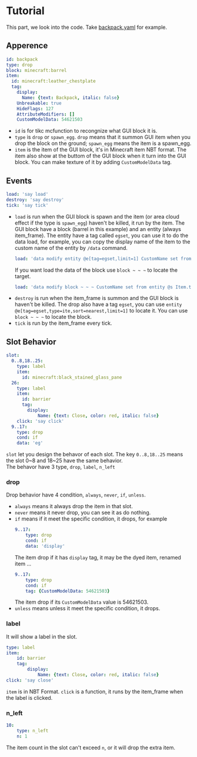 # Tutorial
This part, we look into the code. Take [backpack.yaml](/example/backpack.yaml) for example. 
## Apperence
```yaml
id: backpack
type: drop
block: minecraft:barrel
item:
  id: minecraft:leather_chestplate
  tag: 
    display:
      Name: {text: Backpack, italic: false}
    Unbreakable: true
    HideFlags: 127
    AttributeModifiers: []
    CustomModelData: 54621503
```
* `id` is for tikc mcfunction to recongnize what GUI block it is.
* `type` is `drop` or `spawn_egg`. `drop` means that it summon GUI item when you drop the block on the ground; `spawn_egg` means the item is a spawn_egg.
* `item` is the item of the GUI block, it's in Minecraft item NBT format. The item also show at the buttom of the GUI block when it turn into the GUI block. You can make texture of it by adding `CustomModelData` tag.
## Events
```yaml
load: 'say load'
destroy: 'say destroy'
tick: 'say tick'
```
* `load` is run when the GUI block is spawn and the item (or area cloud effect if the type is `spawn_egg`) haven't be killed, it run by the item. The GUI block have a block (barrel in this example) and an entity (always item_frame). The entity have a tag called `egset`, you can use it to do the data load, for example, you can copy the display name of the item to the custom name of the entity by `/data` command.
    ```yaml
    load: 'data modify entity @e[tag=egset,limit=1] CustomName set from entity @s Item.tag.display.Name'
    ``` 
    If you want load the data of the block use `block ~ ~ ~` to locate the target.
    ```yaml
    load: 'data modify block ~ ~ ~ CustomName set from entity @s Item.tag.display.Name'
    ``` 
* `destroy` is run when the item_frame is summon and the GUI block is haven't be killed. The drop also have a tag `egset`, you can use `entity @e[tag=egset,type=ite,sort=nearest,limit=1]` to locate it. You can use `block ~ ~ ~` to locate the block.
* `tick` is run by the item_frame every tick.
## Slot Behavior
```yaml
slot:
  0..8,18..25:
    type: label
    item:
      id: minecraft:black_stained_glass_pane
  26:
    type: label
    item:
      id: barrier
      tag:
        display:
            Name: {text: Close, color: red, italic: false}
    click: 'say click'
  9..17:
    type: drop
    cond: if
    data: 'eg'
```
`slot` let you design the behavor of each slot. The key `0..8,18..25` means the slot 0~8 and 18~25 have the same behavior.  
The behavor have 3 type, `drop`, `label`, `n_left`
### drop
Drop behavior have 4 condition, `always`, `never`, `if`, `unless`.
* `always` means it always drop the item in that slot.
* `never` means it never drop, you can see it as do nothing.
* `if` means if it meet the specific condition, it drops, for example
    ```yaml
    9..17:
        type: drop
        cond: if
        data: 'display'
    ```
    The item drop if it has `display` tag, it may be the dyed item, renamed item ... 
    ```yaml
    9..17:
        type: drop
        cond: if
        tag: {CustomModelData: 54621503}
    ```
    The item drop if its `CustomModelData` value is 54621503.
* `unless` means unless it meet the specific condition, it drops.
### label
It will show a label in the slot.
```yaml
type: label
item:
    id: barrier
    tag:
        display:
            Name: {text: Close, color: red, italic: false}
click: 'say close'
```
`item` is in NBT Format. `click` is a function, it runs by the item_frame when the label is clicked.
### n_left
```yaml
10:
    type: n_left
    n: 1
```
The item count in the slot can't exceed `n`, or it will drop the extra item.

